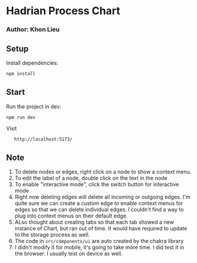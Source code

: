 # Hadrian Process Chart
### Author: Khon Lieu

## Setup

Install dependencies:
   ```bash
  npm install
   ````

## Start
Run the project in dev:
   ```bash
   npm run dev
   ````
Visit
   ```
      http://localhost:5173/
   ```

## Note
1. To delete nodes or edges, right click on a node to show a context menu.
2. To edit the label of a node, double click on the text in the node
4. To enable "interactive mode", click the switch button for interactive mode
5. Right now deleting edges will delete all incoming or outgoing edges. I'm quite sure we can create a custom edge to enable context menus for edges so that we can delete individual edges. I couldn't find a way to plug into context menus on their default edge.
6. ALso thought about creating tabs so that each tab showed a new instance of Chart, but ran out of time. It would have required to update to the storage process as well.
7. The code in `src/components/ui` are auto created by the chakra library
8. I didn't modify it for mobile, it's going to take more time. I did test it in the browser. I usually test on device as well. 
